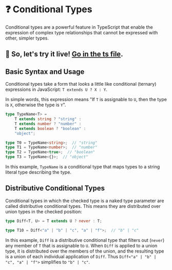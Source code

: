 # ❓ Conditional Types

Conditional types are a powerful feature in TypeScript that enable the expression of complex type relationships that cannot be expressed with other, simpler types.

## 🎯 So, let's try it live! [Go in the ts file](./conditionalTypes.ts).

## Basic Syntax and Usage

Conditional types take a form that looks a little like conditional (ternary) expressions in JavaScript: `T extends U ? X : Y`.

In simple words, this expression means "If `T` is assignable to `U`, then the type is `X`, otherwise the type is `Y`".

```typescript
type TypeName<T> = 
    T extends string ? "string" :
    T extends number ? "number" :
    T extends boolean ? "boolean" :
    "object";

type T0 = TypeName<string>;  // "string"
type T1 = TypeName<number>;  // "number"
type T2 = TypeName<true>;  // "boolean"
type T3 = TypeName<{}>;  // "object"
```

In this example, `TypeName` is a conditional type that maps types to a string literal type describing the type.

## Distributive Conditional Types

Conditional types in which the checked type is a naked type parameter are called distributive conditional types. This means they are distributed over union types in the checked position:

```typescript
type Diff<T, U> = T extends U ? never : T;

type T10 = Diff<"a" | "b" | "c", "a" | "f">;  // "b" | "c"
```

In this example, `Diff` is a distributive conditional type that filters out (`never`) any member of `T` that is assignable to `U`. When `Diff` is applied to a union type, it is distributed over the members of the union, and the resulting type is a union of each individual application of `Diff`. Thus `Diff<"a" | "b" | "c", "a" | "f">` simplifies to `"b" | "c"`.
